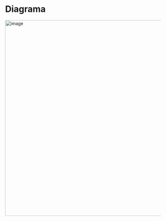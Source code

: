 # Diagrama
<img width="984" height="632" alt="image" src="https://github.com/user-attachments/assets/1bb0d7d2-7212-48bc-b585-17213f567c89" />
